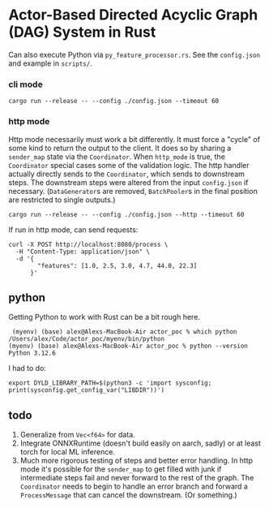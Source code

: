 # Actor-Based Directed Acyclic Graph (DAG) System in Rust

Can also execute Python via `py_feature_processor.rs`. See the `config.json` and example in `scripts/`.

### cli mode

```
cargo run --release -- --config ./config.json --timeout 60
```

### http mode

Http mode necessarily must work a bit differently. It must force a "cycle" of some kind to return the output to the client. It does so by sharing a `sender_map` state via the `Coordinator`. When `http_mode` is true, the `Coordinator` special cases some of the validation logic. The http handler actually directly sends to the `Coordinator`, which sends to downstream steps. The downstream steps were altered from the input `config.json` if necessary. (`DataGenerator`s are removed, `BatchPooler`s in the final position are restricted to single outputs.)

```
cargo run --release -- --config ./config.json --http --timeout 60
```

If run in http mode, can send requests:

```
curl -X POST http://localhost:8080/process \
  -H "Content-Type: application/json" \
  -d '{
        "features": [1.0, 2.5, 3.0, 4.7, 44.0, 22.3]
      }'
```

## python

Getting Python to work with Rust can be a bit rough here.

```
 (myenv) (base) alex@Alexs-MacBook-Air actor_poc % which python
/Users/alex/Code/actor_poc/myenv/bin/python
(myenv) (base) alex@Alexs-MacBook-Air actor_poc % python --version
Python 3.12.6
```

I had to do:

```
export DYLD_LIBRARY_PATH=$(python3 -c 'import sysconfig; print(sysconfig.get_config_var("LIBDIR"))')
```

## todo

1. Generalize from `Vec<f64>` for data.
1. Integrate ONNXRuntime (doesn't build easily on aarch, sadly) or at least torch for local ML inference.
1. Much more rigorous testing of steps and better error handling. In http mode it's possible for the `sender_map` to get filled with junk if intermediate steps fail and never forward to the rest of the graph. The `Coordinator` needs to begin to handle an error branch and forward a `ProcessMessage` that can cancel the downstream. (Or something.)